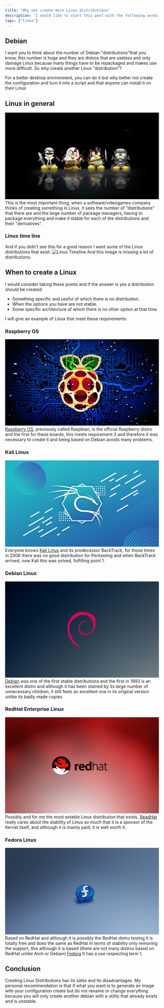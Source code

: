 ```yaml
---
title: "Why not create more Linux distributions"
description: 'I would like to start this post with the following words: "Para que crear el agua tibia" or in English "Why create warm water? this phrase is from my friend Zeta. Now, why should you not create another Linux "distribution," why would you create something that already exists only with another name and here is the explanation.'
tags: ["linux"]
---
```


## Debian
I want you to think about the number of Debian "distributions"that you know, this number is huge and they are distros that are useless and only damage Linux because many things have to be repackaged and makes use more difficult. So why create another Linux "distribution"?

For a better desktop environment, you can do it but why better not create the configuration and turn it into a script and that anyone can install it on their Linux

## Linux in general
![Linux](linux.jpg)
This is the most important thing, when a software/videogames company thinks of creating something in Linux, it sees the number of "distributions" that there are and the large number of package managers, having to package everything and make it stable for each of the distributions and their "derivatives".

### Linux time line
And if you didn't see this for a good reason I want some of the Linux distributions that exist:
![Linux Timeline](linux-timeline.svg)
And this image is missing a lot of distributions.

## When to create a Linux
I would consider taking these points and if the answer is yes a distribution should be created:

* Something specific and useful of which there is no distribution.
* When the options you have are not stable.
* Some specific architecture of which there is no other option at that time.

I will give an example of Linux that meet these requirements:

### Raspberry OS
![Raspberry OS](raspberry-os.jpg)
[Raspberry OS](https://raspberrypi.org), previously called Raspbian, is the official Raspberry distro and the first for these boards, this meets requirement 3 and therefore it was necessary to create it and being based on Debian avoids many problems.

### Kali Linux
![Kali](kali.png)
Everyone knows [Kali Linux](https://kali.org) and its predecessor BackTrack, for those times in 2006 there was no good distribution for Pentasting and when BackTrack arrived, now Kali this was solved, fulfilling point 1.

### Debian Linux
![Debian](debian.jpg)
[Debian](https://debian.org) was one of the first stable distributions and the first in 1993 is an excellent distro and although it has been stained by its large number of unnecessary children, it still feels an excellent one in its original version unlike its badly made copies

### RedHat Enterprise Linux
![RedHat](redhat.png)
Possibly and for me the most extable Linux distribution that exists, [ReadHat](https://www.redhat.com) really cares about the stability of Linux so much that it is a sponsor of the Kernel itself, and although it is mainly paid, it is well worth it.

### Fedora Linux
![Fedora](fedora.jpg)
Based on RedHat and although it is possibly the RedHat distro testing it is totally free and does the same as RedHat in terms of stability only removing the support, this although it is based (there are not many distros based on RedHat unlike Arch or Debian) [Fedora](https://getfedora.org) It has a use respecting term 1.

## Conclusion
Creating Linux Distributions has its sales and its disadvantages. My personal recommendation is that if what you want is to generate an image with your configuration create but do not rename or change everything because you will only create another debian with a utility that already exists and is unstable.

